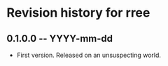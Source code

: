 # Revision history for rree

## 0.1.0.0 -- YYYY-mm-dd

* First version. Released on an unsuspecting world.
